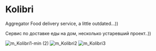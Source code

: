 # Kolibri
 Aggregator
 Food delivery service,  a little outdated...))
 
 Сервис по доставке еды на дом, несколько устаревший проект..))
 
 
![m_Kolibri1-min (2)](https://user-images.githubusercontent.com/60262104/168300048-c875b432-7981-459c-b7dd-1a96e598fb11.png)
![m_Kolibri2](https://user-images.githubusercontent.com/60262104/168300275-c4c47fcc-0b16-4add-8f03-4b4b3aa1079f.png)
![m_Kolibri3](https://user-images.githubusercontent.com/60262104/168300454-c42df0a4-bf0b-4cba-8764-0f19d3d4ce55.png)

